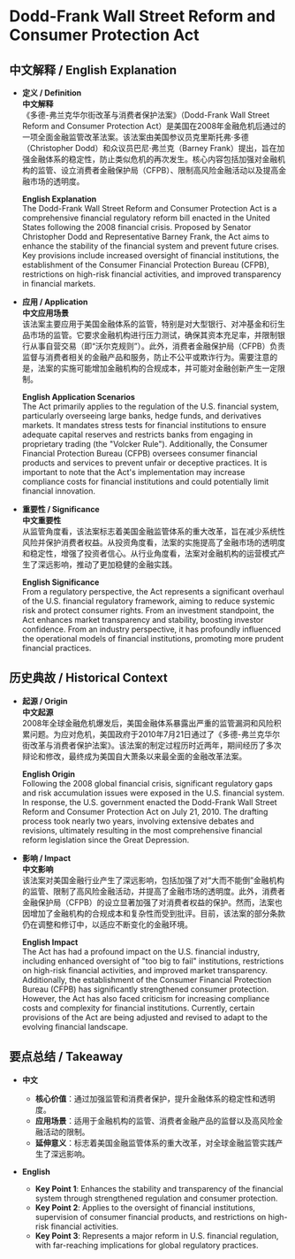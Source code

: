 # Dodd-Frank Wall Street Reform and Consumer Protection Act

## 中文解释 / English Explanation

* **定义 / Definition**  
  **中文解释**  
  《多德-弗兰克华尔街改革与消费者保护法案》（Dodd-Frank Wall Street Reform and Consumer Protection Act）是美国在2008年金融危机后通过的一项全面金融监管改革法案。该法案由美国参议员克里斯托弗·多德（Christopher Dodd）和众议员巴尼·弗兰克（Barney Frank）提出，旨在加强金融体系的稳定性，防止类似危机的再次发生。核心内容包括加强对金融机构的监管、设立消费者金融保护局（CFPB）、限制高风险金融活动以及提高金融市场的透明度。  

  **English Explanation**  
  The Dodd-Frank Wall Street Reform and Consumer Protection Act is a comprehensive financial regulatory reform bill enacted in the United States following the 2008 financial crisis. Proposed by Senator Christopher Dodd and Representative Barney Frank, the Act aims to enhance the stability of the financial system and prevent future crises. Key provisions include increased oversight of financial institutions, the establishment of the Consumer Financial Protection Bureau (CFPB), restrictions on high-risk financial activities, and improved transparency in financial markets.

* **应用 / Application**  
  **中文应用场景**  
  该法案主要应用于美国金融体系的监管，特别是对大型银行、对冲基金和衍生品市场的监管。它要求金融机构进行压力测试，确保其资本充足率，并限制银行从事自营交易（即“沃尔克规则”）。此外，消费者金融保护局（CFPB）负责监督与消费者相关的金融产品和服务，防止不公平或欺诈行为。需要注意的是，法案的实施可能增加金融机构的合规成本，并可能对金融创新产生一定限制。  

  **English Application Scenarios**  
  The Act primarily applies to the regulation of the U.S. financial system, particularly overseeing large banks, hedge funds, and derivatives markets. It mandates stress tests for financial institutions to ensure adequate capital reserves and restricts banks from engaging in proprietary trading (the "Volcker Rule"). Additionally, the Consumer Financial Protection Bureau (CFPB) oversees consumer financial products and services to prevent unfair or deceptive practices. It is important to note that the Act's implementation may increase compliance costs for financial institutions and could potentially limit financial innovation.

* **重要性 / Significance**  
  **中文重要性**  
  从监管角度看，该法案标志着美国金融监管体系的重大改革，旨在减少系统性风险并保护消费者权益。从投资角度看，法案的实施提高了金融市场的透明度和稳定性，增强了投资者信心。从行业角度看，法案对金融机构的运营模式产生了深远影响，推动了更加稳健的金融实践。  

  **English Significance**  
  From a regulatory perspective, the Act represents a significant overhaul of the U.S. financial regulatory framework, aiming to reduce systemic risk and protect consumer rights. From an investment standpoint, the Act enhances market transparency and stability, boosting investor confidence. From an industry perspective, it has profoundly influenced the operational models of financial institutions, promoting more prudent financial practices.

## 历史典故 / Historical Context

* **起源 / Origin**  
  **中文起源**  
  2008年全球金融危机爆发后，美国金融体系暴露出严重的监管漏洞和风险积累问题。为应对危机，美国政府于2010年7月21日通过了《多德-弗兰克华尔街改革与消费者保护法案》。该法案的制定过程历时近两年，期间经历了多次辩论和修改，最终成为美国自大萧条以来最全面的金融改革法案。  

  **English Origin**  
  Following the 2008 global financial crisis, significant regulatory gaps and risk accumulation issues were exposed in the U.S. financial system. In response, the U.S. government enacted the Dodd-Frank Wall Street Reform and Consumer Protection Act on July 21, 2010. The drafting process took nearly two years, involving extensive debates and revisions, ultimately resulting in the most comprehensive financial reform legislation since the Great Depression.

* **影响 / Impact**  
  **中文影响**  
  该法案对美国金融行业产生了深远影响，包括加强了对“大而不能倒”金融机构的监管、限制了高风险金融活动，并提高了金融市场的透明度。此外，消费者金融保护局（CFPB）的设立显著加强了对消费者权益的保护。然而，法案也因增加了金融机构的合规成本和复杂性而受到批评。目前，该法案的部分条款仍在调整和修订中，以适应不断变化的金融环境。  

  **English Impact**  
  The Act has had a profound impact on the U.S. financial industry, including enhanced oversight of "too big to fail" institutions, restrictions on high-risk financial activities, and improved market transparency. Additionally, the establishment of the Consumer Financial Protection Bureau (CFPB) has significantly strengthened consumer protection. However, the Act has also faced criticism for increasing compliance costs and complexity for financial institutions. Currently, certain provisions of the Act are being adjusted and revised to adapt to the evolving financial landscape.

## 要点总结 / Takeaway

* **中文**  
  - **核心价值**：通过加强监管和消费者保护，提升金融体系的稳定性和透明度。  
  - **应用场景**：适用于金融机构的监管、消费者金融产品的监督以及高风险金融活动的限制。  
  - **延伸意义**：标志着美国金融监管体系的重大改革，对全球金融监管实践产生了深远影响。  

* **English**  
  - **Key Point 1**: Enhances the stability and transparency of the financial system through strengthened regulation and consumer protection.  
  - **Key Point 2**: Applies to the oversight of financial institutions, supervision of consumer financial products, and restrictions on high-risk financial activities.  
  - **Key Point 3**: Represents a major reform in U.S. financial regulation, with far-reaching implications for global regulatory practices.
